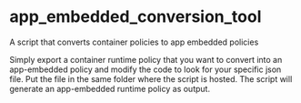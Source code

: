 # app_embedded_conversion_tool
A script that converts container policies to app embedded policies

Simply export a container runtime policy that you want to convert into an app-embedded policy and modify the code to look for your specific json file. 
Put the file in the same folder where the script is hosted. The script will generate an app-embedded runtime policy as output.
